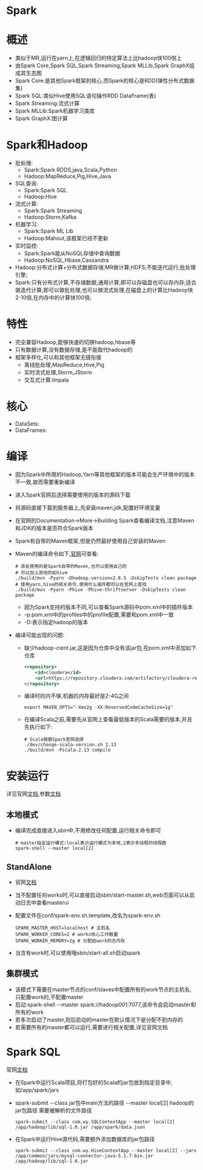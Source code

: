 # Spark



# 概述

* 类似于MR,运行在yarn上,在逻辑回归的特定算法上比hadoop快100倍上
* 由Spark Core,Spark SQL,Spark Streaming,Spark MLLib,Spark GraphX组成其生态图
* Spark Core:是其他Spark框架的核心,而Spark的核心是RDD(弹性分布式数据集)
* Spark SQL:类似Hive使用SQL语句操作RDD DataFrame(表)
* Spark Streaming:流式计算
* Spark MLLib:Spark机器学习类库
* Spark GraphX:图计算



# Spark和Hadoop

* 批处理:
  * Spark:Spark RDDS,java,Scala,Python
  * Hadoop:MapReduce,Pig,Hive,Java
* SQL查询:
  * Spark:Spark SQL
  * Hadoop:Hive
* 流式计算:
  * Spark:Spark Streaming
  * Hadoop:Storm,Kafka
* 机器学习:
  * Spark:Spark ML Lib
  * Hadoop:Mahout,该框架已经不更新
* 实时监控:
  * Spark:Spark能从NoSQL存储中查询数据
  * Hadoop:NoSQL,Hbase,Cassandra
* Hadoop:分布式计算+分布式数据存储;MR做计算;HDFS;不能迭代运行;批处理引擎;
* Spark:只有分布式计算,不存储数据;通用计算;即可以存磁盘也可以存内存;适合做迭代计算;即可以做批处理,也可以做流式处理,在磁盘上的计算比Hadoop快2-10倍,在内存中的计算快100倍;



# 特性

* 完全兼容Hadoop,能够快速的切换hadoop,hbase等
* 只有数据计算,没有数据存储,是不能取代hadoop的
* 框架多样化,可以和其他框架无缝衔接
  * 离线批处理,MapReduce,Hive,Pig
  * 实时流式处理,Storm,JStorm
  * 交互式计算:Impala



# 核心

* DataSets:
* DataFrames:



# 编译

* 因为Spark中所用的Hadoop,Yarn等其他框架的版本可能会生产环境中的版本不一致,故而需要重新编译

* 进入Spark官网后选择需要使用的版本的源码下载

* 将源码直接下载到服务器上,先安装maven,jdk,配置好环境变量

* 在官网的Documentation->More->Building Spark查看编译文档,注意Maven和JDK的版本是否符合Spark版本

* Spark有自带的Maven框架,但是仍然最好使用自己安装的Maven

* Maven的编译命令如下,[官网](http://spark.apache.org/docs/latest/building-spark.html#apache-maven)可查看:

  ```shell
  # 该处使用的是Spark自带的Maven,也可以使用自己的
  # 可以加上其他的如hive
  ./build/mvn -Pyarn -Dhadoop.version=2.8.5 -DskipTests clean package
  # 使用yarn,hive的相关命令,使用什么插件都可以在官网上查找
  ./build/mvn -Pyarn -Phive -Phive-thriftserver -DskipTests clean package
  ```

  * 因为Spark支持的版本不同,可以查看Spark源码中pom.xml中的插件版本
  * -p:pom.xml中的profiles中的profile配置,需要和pom.xml中一致
  * -D:表示指定hadoop的版本

* 编译可能出现的问题:

  * 缺少hadoop-cient.jar,这是因为仓库中没有该jar包,在pom.xml中添加如下仓库

    ```xml
    <repository>
    	<id>cloudera</id>
    	<url>https://repository.cloudera.com/artifactory/cloudera-repos</url>
    </repository>
    ```

  * 编译时的内不够,机器的内存最好是2-4G之间

    ```shell
    export MAVEN_OPTS="-Xmx2g -XX:ReservedCodeCacheSize=1g"
    ```

  * 在编译Scala之前,需要先从官网上查看最低版本的Scala需要的版本,并且先执行如下:

    ```shell
    # Scala根据Spark官网选择
    ./dev/change-scala-version.sh 2.13
    ./build/mvn -Pscala-2.13 compile
    ```

    

# 安装运行

详见官网[文档](http://spark.apache.org/docs/latest/#),参数[文档](http://spark.apache.org/docs/latest/submitting-applications.html)



## 本地模式

* 编译完成直接进入sbin中,不用修改任何配置,运行相关命令即可

  ```shell
  # master指定运行模式:local表示运行模式为本地,2表示多线程的线程数
  spark-shell --master local[2]
  ```



## StandAlone

* 官网[文档](http://spark.apache.org/docs/latest/spark-standalone.html)

* 当不配置任何works时,可以直接启动sbin/start-master.sh,web页面可以从启动日志中查看masterui

* 配置文件在conf/spark-env.sh.template,改名为spark-env.sh

  ```shell
  SPARK_MASTER_HOST=localhost # 主机名
  SPARK_WORKER_CORES=2 # works核心工作数量
  SPARK_WORKER_MEMORY=2g # 分配给work的总内存
  ```

* 当含有work时,可以使用哦sbin/start-all.sh启动spark



## 集群模式

* 该模式下需要在master节点的conf/slaves中配置所有的work节点的主机名,只配置work的,不配置master
* 启动:spark-shell --master spark://hadoop001:7077,该命令会启动master和所有的work
* 若多次启动了master,则后启动的master在默认情况下是分配不到内存的
* 若需要所有的master都可以运行,需要进行相关配置,详见官网文档





# Spark SQL

官网[文档](http://spark.apache.org/docs/latest/sql-programming-guide.html)



* 在Spark中运行Scala项目,将打包好的Scala的jar包放到指定目录中,如/app/spark/jars

* spark-submit --class jar包中main方法的路径 --master local[2] hadoop的jar包路径 需要被解析的文件路径

  ```shell
  spark-submit --class com.wy.SQLContextApp --master local[2] /app/hadoop/lib/sql-1.0.jar /app/spark/data.json
  ```

* 在Spark中运行Hive源代码,需要额外添加数据库的jar包路径

  ```shell
  spark-submit --class com.wy.HiveContextApp --master local[2] --jars /app/common/jars/mysql-connector-java-5.1.7-bin.jar /app/hadoop/lib/sql-1.0.jar
  ```

  